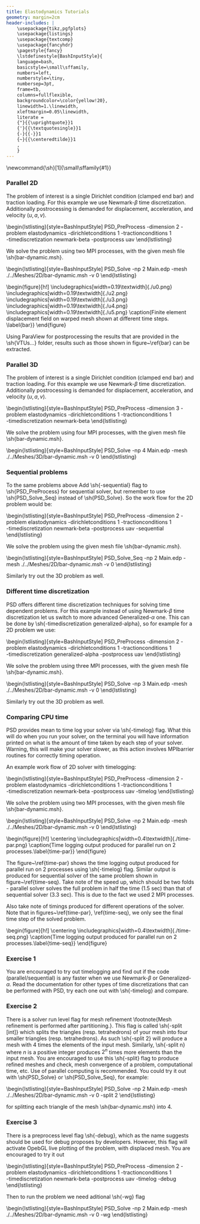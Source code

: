 ```yaml
---
title: Elastodynamics Tutorials
geometry: margin=2cm
header-includes: |
    \usepackage{tikz,pgfplots}
    \usepackage{listings}
    \usepackage{textcomp}
    \usepackage{fancyhdr}
    \pagestyle{fancy}
    \lstdefinestyle{BashInputStyle}{
	language=bash,
	basicstyle=\small\sffamily,
	numbers=left,
	numberstyle=\tiny,
	numbersep=3pt,
	frame=tb,
	columns=fullflexible,
	backgroundcolor=\color{yellow!20},
	linewidth=1.\linewidth,
	xleftmargin=0.05\linewidth,
	literate =
	{"}{{\uprightquote}}1
	{'}{{\textquotesingle}}1
	{-}{{-}}1
	{~}{{\centeredtilde}}1
	,
    }
---
```


\newcommand{\sh}[1]{\small\sffamily{#1}}

### Parallel 2D ###

The problem of interest is a single Dirichlet condition (clamped end bar) and traction loading. For this example we use Newmark-$\beta$ time discretization. Additionally postrocessing is demanded for displacement, acceleration, and velocity ($u,a,v$). 

\begin{lstlisting}[style=BashInputStyle]
PSD_PreProcess -dimension 2 -problem elastodynamics -dirichletconditions 1 -tractionconditions 1 \
-timediscretization newmark-beta -postprocess uav
\end{lstlisting}

We solve the problem using two MPI processes, with the given mesh file \sh{bar-dynamic.msh}. 

\begin{lstlisting}[style=BashInputStyle]
PSD_Solve -np 2 Main.edp -mesh ./../Meshes/2D/bar-dynamic.msh -v 0
\end{lstlisting}

\begin{figure}[h!]
\includegraphics[width=0.19\textwidth]{./u0.png}
\includegraphics[width=0.19\textwidth]{./u2.png}
\includegraphics[width=0.19\textwidth]{./u3.png}
\includegraphics[width=0.19\textwidth]{./u4.png}
\includegraphics[width=0.19\textwidth]{./u5.png}
\caption{Finite element displacement field on warped mesh shown at different time steps. \label{bar}}
\end{figure}

Using ParaView for postprocessing the results that are provided in the \sh{VTUs...} folder, results such as those shown in figure~\ref{bar} can be extracted. 

### Parallel 3D ###

The problem of interest is a single Dirichlet condition (clamped end bar) and traction loading. For this example we use Newmark-$\beta$ time discretization. Additionally postrocessing is demanded for displacement, acceleration, and velocity ($u,a,v$). 

\begin{lstlisting}[style=BashInputStyle]
PSD_PreProcess -dimension 3 -problem elastodynamics -dirichletconditions 1 -tractionconditions 1 \
-timediscretization newmark-beta
\end{lstlisting}

We solve the problem using four MPI processes, with the given mesh file \sh{bar-dynamic.msh}. 

\begin{lstlisting}[style=BashInputStyle]
PSD_Solve -np 4 Main.edp -mesh ./../Meshes/3D/bar-dynamic.msh -v 0
\end{lstlisting}


### Sequential problems ###

To the same problems above Add \sh{-sequential} flag to \sh{PSD\_PreProcess} for sequential solver, but remember to use \sh{PSD\_Solve\_Seq} instead of \sh{PSD\_Solve}. So the work flow for the 2D problem would be:

\begin{lstlisting}[style=BashInputStyle]
PSD_PreProcess -dimension 2 -problem elastodynamics -dirichletconditions 1 -tractionconditions 1 \
-timediscretization newmark-beta -postprocess uav -sequential
\end{lstlisting}

We solve the problem using the given mesh file \sh{bar-dynamic.msh}. 

\begin{lstlisting}[style=BashInputStyle]
PSD_Solve_Seq -np 2 Main.edp -mesh ./../Meshes/2D/bar-dynamic.msh -v 0
\end{lstlisting}

Similarly try out the 3D problem as well.

### Different time discretization ###

PSD offers different time discretization techniques for solving time dependent problems. For this example instead of using Newmark-$\beta$ time  discretization let us switch to more advanced Generalized-$\alpha$ one. This can be done by \sh{-timediscretization generalized-alpha}, so for example for a 2D problem we use:

\begin{lstlisting}[style=BashInputStyle]
PSD_PreProcess -dimension 2 -problem elastodynamics -dirichletconditions 1 -tractionconditions 1 \
-timediscretization generalized-alpha -postprocess uav
\end{lstlisting}

We solve the problem using three MPI processes, with the given mesh file \sh{bar-dynamic.msh}. 

\begin{lstlisting}[style=BashInputStyle]
PSD_Solve -np 3 Main.edp -mesh ./../Meshes/2D/bar-dynamic.msh -v 0
\end{lstlisting}

Similarly try out the 3D problem as well.

### Comparing CPU time ###

PSD provides mean to time log your solver via \sh{-timelog} flag. What this will do when you run your solver, on the terminal you will have information printed on what is the amount of time taken by each step of your solver. Warning, this will make your solver slower, as this action involves MPIbarrier routines for correctly timing operation. 

An example work flow of 2D solver with timelogging:

\begin{lstlisting}[style=BashInputStyle]
PSD_PreProcess -dimension 2 -problem elastodynamics -dirichletconditions 1 -tractionconditions 1 \
-timediscretization newmark-beta -postprocess uav -timelog
\end{lstlisting}

We solve the problem using two MPI processes, with the given mesh file \sh{bar-dynamic.msh}. 

\begin{lstlisting}[style=BashInputStyle]
PSD_Solve -np 2 Main.edp -mesh ./../Meshes/2D/bar-dynamic.msh -v 0
\end{lstlisting}


\begin{figure}[h!]
\centering
\includegraphics[width=0.4\textwidth]{./time-par.png}
\caption{Time logging output produced for parallel run on 2 processes.\label{time-par}}
\end{figure}

The figure~\ref{time-par} shows the time logging output produced for parallel run on 2 processes using \sh{-timelog} flag. Similar output is produced for sequential solver of the same problem shown in figure~\ref{time-seq}. Take note of the speed up, which should be two folds - parallel solver solves the full problem in half the time (1.5 sec) than that of sequential solver (3.3 sec). This is due to the fact we used 2 MPI processes.

Also take note of timings produced for different operations of the solver. Note that in figures~\ref{time-par}, \ref{time-seq}, we only see the final time step of the solved problem. 

\begin{figure}[h!]
\centering
\includegraphics[width=0.4\textwidth]{./time-seq.png}
\caption{Time logging output produced for parallel run on 2 processes.\label{time-seq}}
\end{figure}

### Exercise  1 ###

You are encouraged to try out timelogging and find out if the code (parallel/sequential) is any faster when we use Newmark-$\beta$ or Generalized-$\alpha$. Read the documentation for other types of time discretizations that can be performed with PSD, try each one out with \sh{-timelog} and compare. 

### Exercise  2 ###

There is a solver run level flag for mesh refinement \footnote{Mesh refinement is performed after partitioning.}. This flag is called \sh{-split [int]} which splits the triangles (resp. tetrahedrons) of your mesh into  four smaller  triangles (resp. tetrahedrons). As such \sh{-split 2} will produce a mesh with 4 times the elements of the input mesh. Similarly, \sh{-split n} where $n$ is a positive integer produces $2^n$ times more elements than the input mesh. You are encouraged to use this \sh{-split} flag to produce refined meshes and check, mesh convergence of a problem, computational time, etc. Use of parallel computing is recommended. You could try it out with \sh{PSD\_Solve} or \sh{PSD\_Solve\_Seq}, for example:

\begin{lstlisting}[style=BashInputStyle]
PSD_Solve -np 2 Main.edp -mesh ./../Meshes/2D/bar-dynamic.msh -v 0 -split 2
\end{lstlisting}

for splitting each triangle of the mesh  \sh{bar-dynamic.msh} into 4. 


### Exercise  3 ###

There is a preprocess level flag \sh{-debug}, which as the name suggests should be used for debug proposes by developers. However, this flag will activate OpebGL live plotting of the problem, with displaced mesh. You are encouraged to try it out 

\begin{lstlisting}[style=BashInputStyle]
PSD_PreProcess -dimension 2 -problem elastodynamics -dirichletconditions 1 -tractionconditions 1 \
-timediscretization newmark-beta -postprocess uav -timelog -debug
\end{lstlisting}

Then to run the problem we need aditional \sh{-wg} flag

\begin{lstlisting}[style=BashInputStyle]
PSD_Solve -np 2 Main.edp -mesh ./../Meshes/2D/bar-dynamic.msh -v 0 -wg
\end{lstlisting}


